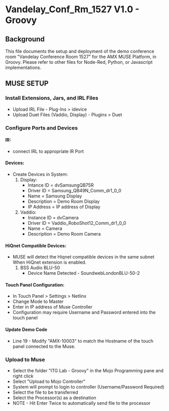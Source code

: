 # Vandelay_Conf_Rm_1527 V1.0 - Groovy
## Background
This file documents the setup and deployment of the demo conference room "Vandelay Conference Room 1527" for the AMX MUSE Platform, in Groovy.  Please refer to other files for Node-Red, Python, or Javascript implementations.
## MUSE SETUP

### Install Extensions, Jars, and IRL Files
- Upload IRL File - Plug-Ins > idevice
- Upload Duet Files (Vaddio, Display) - Plugins > Duet

### Configure Ports and Devices

#### IR:
- connect IRL to appropriate IR Port

#### Devices:
- Create Devices in System:
    1. Display:
        - Intance ID = dvSamsungQB75R
        - Driver ID = Samsung_QB49N_Comm_dr1_0_0
        - Name = Samsung Display
        - Description = Demo Room Display
        - IP Address = IP address of Display
    2. Vaddio:
        - Instance ID = dvCamera
        - Driver ID = Vaddio_RoboShot12_Comm_dr1_0_0
        - Name = Camera
        - Description = Demo Room Camera

#### HiQnet Compatible Devices:
- MUSE will detect the Hiqnet compatible devices in the same subnet When HiQnet extension is enabled.
    1. BSS Audio BLU-50
        - Device Name Detected - SoundwebLondonBLU-50-2

#### Touch Panel Configuration:
 - In Touch Panel > Settings > Netlinx
 - Change Mode to Master
 - Enter in IP address of Muse Controller
 - Configuration may require Username and Password entered into the touch panel
 

#### Update Demo Code
- Line 19 - Modify "AMX-10003" to match the Hostname of the touch panel connected to the Muse.  
     
### Upload to Muse
- Select the folder "ITG Lab - Groovy" in the Mojo Programming pane and right click
- Select "Upload to Mojo Controller"
- System will prompt to login to controller (Username/Password Required)
- Select the file to be transferred
- Select the Processor(s) as a destination
- NOTE - Hit Enter Twice to automatically send file to the processor